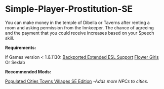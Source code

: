 # Simple-Player-Prostitution-SE

You can make money in the temple of Dibella or Taverns after renting a room and asking permission from the Innkeeper. 
The chance of agreeing and the payment that you could receive increases based on your Speech skill.


**Requirements:**      

If Games version < 1.6.1130: [Backported Extended ESL Support](https://www.nexusmods.com/skyrimspecialedition/mods/106441)
[Flower Girls](https://www.nexusmods.com/skyrimspecialedition/mods/5941)
Or
Sexlab
 

**Recommended Mods:**

   [Populated Cities Towns Villages SE Edition](https://www.nexusmods.com/skyrimspecialedition/mods/2005)  *-Adds more NPCs to cities.*
